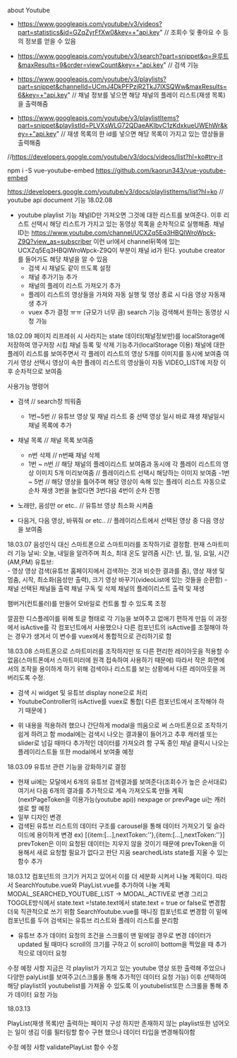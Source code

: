 

about Youtube
- https://www.googleapis.com/youtube/v3/videos?part=statistics&id=GZqZyrFfXw0&key=+"api.key"
// 조회수 및 좋아요 수 등의 정보를 얻을 수 있음

- https://www.googleapis.com/youtube/v3/search?part=snippet&q=윤루트&maxResults=9&order=viewCount&key=+"api.key"
// 검색 기능

- https://www.googleapis.com/youtube/v3/playlists?part=snippet&channelId=UCmJ4DkPFPzjR2TkJ7lXSQWw&maxResults=6&key=+"api.key"
// 채널 정보를 넣으면 해당 채널의 플레이 리스트(재생 목록)을 출력해줌

- https://www.googleapis.com/youtube/v3/playlistItems?part=snippet&playlistId=PLVXsWLG72QDaeAKIbvC1zKdxkueUWEhWr&key=+"api.key"
// 재생 목록의 한 id를 넣으면 해당 목록이 가지고 있는 영상들을 출력해줌

//https://developers.google.com/youtube/v3/docs/videos/list?hl=ko#try-it

npm i -S vue-youtube-embed
https://github.com/kaorun343/vue-youtube-embed

https://developers.google.com/youtube/v3/docs/playlistItems/list?hl=ko // youtube api document
기능
18.02.08
 - youtube
  playlist 기능
    채널ID만 가져오면 그것에 대한 리스트를 보여준다.
    이후 리스트 선택시 해당 리스트가 가지고 있는 동영상 목록을 순차적으로 실행해줌.
    채널ID는 https://www.youtube.com/channel/UCXZq5Eq3HBQIWroWpck-Z9Q?view_as=subscriber 이런 url에서 channel뒤쪽에 있는 UCXZq5Eq3HBQIWroWpck-Z9Q이 부분이 채널 id가 된다.
    youtube creator를 들어가도 해당 채널을 알 수 있음
    - 검색 시 채널도 같이 뜨도록 설정
    - 채널 추가기능 추가
    - 채널의 플레이 리스트 가져오기 추가
    - 플레이 리스트의 영상들을 가져와 자동 실행 및 영상 종료 시 다음 영상 자동재생 추가
    - vuex 추가 결정 ㅠㅠ (규모가 너무 큼)
  search 기능
    검색해서 원하는 동영상 시청 가능

18.02.09
페이지 리프레쉬 시 사라지는 state 데이터(채널정보만)를 localStorage에 저장하여 영구저장 시킴
채널 등록 및 삭제 기능추가(localStorage 이용)
채널에 대한 플레이 리스트를 보여주면서 각 플레이 리스트의 영상 5개를 이미지를 동시에 보여줌
여기서 영상 선택시 영상이 속한 플레이 리스트의 영상들이 자동 VIDEO_LIST에 저장
이후 순차적으로 보여줌

사용가능 명령어
- 검색 // search창 띄워줌
  - 1번~5번 // 유튜브 영상 및 채널 리스트 중 선택 영상 일시 바로 재생 채널일시 채널 목록에 추가
- 채널 목록 // 채널 목록 보여줌
  - n번 삭제 // n번째 채널 삭제
  - 1번 ~ n번 // 해당 채널의 플레이리스트 보여줌과 동시에 각 플레이 리스트의 영상 이미지 5개 미리보여줌
  // 플레이리스트 선택시 해당하는 이미지 보여줌
    -1번 ~ 5번 // 해당 영상을 틀어주며 해당 영상이 속해 있는 플레이 리스트 자동으로 순차 재생 3번을 눌렀다면 3번다음 4번이 순차 진행

- 노래만, 음성만 or etc.. // 유튜브 영상 최소화 시켜줌
- 다음거, 다음 영상, 바꿔줘 or etc.. // 플레이리스트에서 선택된 영상 중 다음 영상을 보여줌

18.03.07
음성인식 대신 스마트폰으로 스마트미러를 조작하기로 결정함.
현재 스마트미러 기능
  날씨: 오늘, 내일을 알려주며 최소, 최대 온도 알려줌
  시간: 년, 월, 일, 요일, 시간(AM,PM)
  유튜브:  
        - 영상
          영상 검색(유튜브 홈페이지에서 검색하는 것과 비슷한 결과를 줌),
          영상 재생 및 멈춤, 시작, 최소화(음성만 출력), 크기
          영상 바꾸기(videoList에 있는 것들을 순환함)
        - 채널
          선택된 채널들 출력
          채널 구독 및 삭제
          채널의 플레이리스트 출력 및 재생

햄버거(컨트롤러)를 만들어 모바일로 컨트롤 할 수 있도록 조정

깔끔한 디스플레이를 위해 토글 형태로 각 기능을 보여주고 없애기 편하게 만듬
이 과정에서 isActive를 각 컴포넌트에서 사용했으나 다른 컴포넌트의 isActive를 조절해야 하는 경우가 생겨서 이 변수를 vuex에서 통합적으로 관리하기로 함

18.03.08
스마트폰으로 스마트미러를 조작하지만 또 다른 편리한 레이아웃을 적용할 수 없음(스마트폰에서 스마트미러에 원격 접속하여 사용하기 때문에)
따라서 작은 화면에서의 조작을 용이하게 하기 위해 검색이나 리스트를 보는 상황에서 다른 레이아웃을 꺼버리도록 수정.

 - 검색 시 widget 및 유튜브 display none으로 처리
 - YoutubeController의 isActive를 vuex로 통합( 다른 컴포넌트에서 조작해야 하기 때문에 )

* 위 내용을 적용하려 했으나 간단하게 modal을 띄움으로 써 스마트폰으로 조작하기 쉽게 하려고 함
modal에는 검색시 나오는 결과물이 들어가고 추후 캐러셀 또는 slider로 넘길 때마다 추가적인 데이터를 가져오려 함
구독 중인 채널 클릭시 나오는 플레이리스트들 또한 modal에서 보여줄 예정

18.03.09
유튜브 관련 기능을 강화하기로 결정
 - 현재 ui에는 모달에서 6개의 유튜브 검색결과를 보여준다(조회수가 높은 순서대로)
   여기서 다음 6개의 결과를 추가적으로 계속 가져오도록 만들 계획(nextPageToken을 이용가능(youtube api))
   nexpage or prevPage ui는 캐러셀로 할 예정
 - 일부 디자인 변경
 - 검색된 유튜브 리스트의 데이터 구조를 carousel을 통해 데이터 가져오기 및 슬라이드에 용이하게 변경
   ex) [{item:[...],nextToken:''},{item:[...],nextToken:''}]
    prevToken은 이미 요청된 데이터는 지우지 않을 것이기 때문에 prevToken을 이용해서 새로 요청할 필요가 없다고 판단 지움
   searchedLists state를 지울 수 있는 함수 추가

18.03.12
컴포넌트의 크기가 커지고 있어서 이를 더 세분화 시켜서 나눌 계획이다.
따라서 SearchYoutube.vue와 PlayList.vue를 추가하여 나눌 계획
MODAL_SEARCHED_YOUTUBE_LIST -> MODAL_ACTIVE로 변경
그리고 TOGGLE방식에서 state.text =!state.text에서 state.text = true or false로 변경함 더욱 직관적으로 쓰기 위함
SearchYoutube.vue를 매니징 컴포넌트로 변경함 이 밑에 컴포넌트를 두어 검색되는 유튜브 리스트와 플레이 리스트를 분리함
 - 유튜브 추가 데이터 요청의 조건을 스크롤이 맨 밑에일 경우로 변경
   데이터가 updated 될 때마다 scroll의 크기를 구하고 이 scroll이 bottom을 찍었을 때 추가적으로 데이터 요청

수정 예정 사항
 지금은 각 playlist가 가지고 있는 youtube 영상 또한 출력해 주었으나 다양한 palyList를 보여주고(스크롤을 통해 추가적인 데이터 요청 가능) 이후 선택하여 해당 playlist의 youtubelist를 가져올 수 있도록 이 youtubelist또한 스크롤을 통해 추가 데이터 요청 가능

18.03.13

PlayList(재생 목록)만 출력하는 페이지 구성 하지만 존재하지 않는 playlist또한 넘어오는 일이 생김 이를 필터링할 함수 구현 했으나 데이터 타입을 변경해줘야함

수정 예정 사항
  validatePlayList 함수 수정

